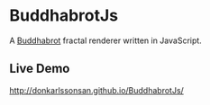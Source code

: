 # BuddhabrotJs
A [Buddhabrot](https://en.wikipedia.org/wiki/Buddhabrot) fractal renderer written in JavaScript.

## Live Demo
http://donkarlssonsan.github.io/BuddhabrotJs/
